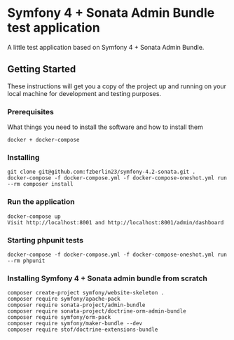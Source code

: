 # Symfony 4 + Sonata Admin Bundle test application

A little test application based on Symfony 4 + Sonata Admin Bundle.

## Getting Started

These instructions will get you a copy of the project up and running on your local machine for development and testing purposes.

### Prerequisites

What things you need to install the software and how to install them

```
docker + docker-compose
```

### Installing

```
git clone git@github.com:fzberlin23/symfony-4.2-sonata.git .
docker-compose -f docker-compose.yml -f docker-compose-oneshot.yml run --rm composer install

```

### Run the application

```
docker-compose up
Visit http://localhost:8001 and http://localhost:8001/admin/dashboard
```

### Starting phpunit tests

```
docker-compose -f docker-compose.yml -f docker-compose-oneshot.yml run --rm phpunit
```

### Installing Symfony 4 + Sonata admin bundle from scratch

```
composer create-project symfony/website-skeleton .
composer require symfony/apache-pack
composer require sonata-project/admin-bundle
composer require sonata-project/doctrine-orm-admin-bundle
composer require symfony/orm-pack
composer require symfony/maker-bundle --dev
composer require stof/doctrine-extensions-bundle
```
